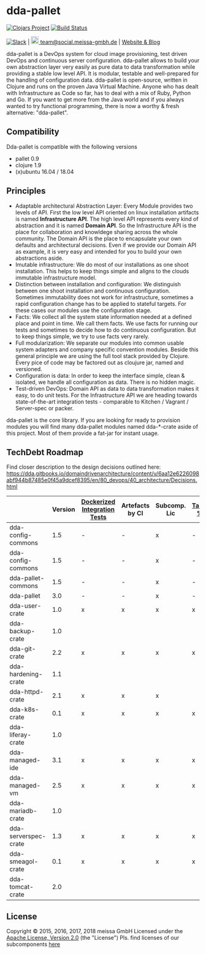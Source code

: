 # dda-pallet
[![Clojars Project](https://img.shields.io/clojars/v/dda/dda-pallet.svg)](https://clojars.org/dda/dda-pallet)
[![Build Status](https://travis-ci.org/DomainDrivenArchitecture/dda-pallet.svg?branch=master)](https://travis-ci.org/DomainDrivenArchitecture/dda-pallet)

[![Slack](https://img.shields.io/badge/chat-clojurians-green.svg?style=flat)](https://clojurians.slack.com/messages/#dda-pallet/) | [<img src="https://meissa-gmbh.de/img/community/Mastodon_Logotype.svg" width=20 alt="team@social.meissa-gmbh.de"> team@social.meissa-gmbh.de](https://social.meissa-gmbh.de/@team) | [Website & Blog](https://domaindrivenarchitecture.org)

dda-pallet is a DevOps system for cloud image provisioning, test driven DevOps and continuous server configuration. dda-pallet allows to build your own abstraction layer very easily as pure data to data transformation while providing a stable low level API. It is modular, testable and well-prepared for the handling of configuration data. dda-pallet is open-source, written in Clojure and runs on the proven Java Virtual Machine. Anyone who has dealt with Infrastructure as Code so far, has to deal with a mix of Ruby, Python and Go. If you want to get more from the Java world and if you always wanted to try functional programming, there is now a worthy & fresh alternative: "dda-pallet".

## Compatibility
Dda-pallet is compatible with the following versions

* pallet 0.9
* clojure 1.9
* (x)ubuntu 16.04 / 18.04

## Principles

* Adaptable architectural Abstraction Layer: Every Module provides two levels of API. First the low level API oriented on linux installation artifacts is named **Infrastructure API**. The  high level API represents every kind of abstraction and it is named **Domain API**. So the Infrastructure API is the place for collaboration and knowldege sharing across the whole community. The Domain API is the place to encapsulate your own defaults and architectural decisions. Even if we provide our Domain API as example, it is very easy and intended for you to build your own abstractions aside.
* Imutable infrastructure: We do most of our installations as one shoot installation. This helps to keep things simple and aligns to the clouds immutable infrastructure model.
* Distinction between installation and configuration: We distinguish between one shoot installation and continuous configuration. Sometimes immutability does not work for infrastructure, sometimes a rapid configuration change has to be applied to stateful targets. For these cases our modules use the configuration stage.
* Facts: We collect all the system state information needed at a defined place and point in time. We call them facts. We use facts for running our tests and sometimes to decide how to do continuous configuration. But to keep things simple, we try to use facts very rarely.
* Full modularization: We separate our modules into common usable system adapters and company specific convention modules. Beside this general principle we are using the full tool stack provided by Clojure. Every pice of code may be factored out as cloujure jar, named and versioned.
* Configuration is data: In order to keep the interface simple, clean & isolated, we handle all configuration as data. There is no hidden magic.
* Test-driven DevOps: Domain API as data to data transformation makes it easy, to do unit tests. For the Infrastructure API we are heading towards state-of-the-art integration tests - comparable to Kitchen / Vagrant / Server-spec or packer.

dda-pallet is the core library. If you are looking for ready to provision modules you will find many dda-pallet modules named dda-\*-crate aside of this project. Most of them provide a fat-jar for instant usage.

## TechDebt Roadmap

Find closer description to the design decisions outlined here: https://dda.gitbooks.io/domaindrivenarchitecture/content/v/6aa12e6226098abf944b87485e0f45a9dcef8395/en/80_devops/40_architecture/Decisions.html

| | Version | [Dockerized Integration Tests](https://github.com/DomainDrivenArchitecture/dda-httpd-crate/commit/116d3f8fabcbe9b15eeee65b8d2ada15fe2143f5) | Artefacts by CI | Subcomp. Lic | [Target %s](https://github.com/DomainDrivenArchitecture/dda-managed-vm/commit/0f25a59a46e372ed6fd4a3d1fbbabd920dd9f01e) | [break on error](https://github.com/DomainDrivenArchitecture/dda-serverspec-crate/commit/980968d1544bf1341888d5a2da00c6247e23e88a) | [modern hashes](https://github.com/DomainDrivenArchitecture/dda-serverspec-crate/commit/f8ab1fd966ed596068f02b762f9620574c783cb6) | [use data-test](https://github.com/DomainDrivenArchitecture/dda-serverspec-crate/commit/43abadbdb96afde6b1dc85834e465ee61eb464d2) | [link mastodon](https://github.com/DomainDrivenArchitecture/data-test/commit/041bf204269033941df14be38f7ed0d9649aa513) |
| --- | --- |  --------------------------- | --------------- | ------------ | ----------- | ----------- | ----------- | ----------- | ----------- |
| dda-config-commons  | 1.5 | - | - | x | - | - | - | - |   |
| dda-config-commons  | 1.5 | - | - | x | - | - | - | - |   |
| dda-pallet-commons  | 1.5 | - | - | x | - | - | - | - |   |
| dda-pallet          | 3.0 | - | - | x | - | x | - |   | x |
| dda-user-crate      | 1.0 | x | x | x | x | x | x |   |   |
| dda-backup-crate    | 1.0 |   |   |   |   |   |   |   |   |
| dda-git-crate       | 2.2 | x | x | x | x |   |   |   |   |
| dda-hardening-crate | 1.1 |   |   |   |   |   |   |   |   |
| dda-httpd-crate     | 2.1 | x | x | x |   |   |   |   |   |
| dda-k8s-crate       | 0.1 | x | x | x | x | x | x | x | x |
| dda-liferay-crate   | 1.0 |   |   |   |   |   |   |   |   |
| dda-managed-ide     | 3.1 | x | x | x | x | x | x |   | x |
| dda-managed-vm      | 2.5 | x | x | x | x | x | x |   |   |
| dda-mariadb-crate   | 1.0 |   |   |   |   |   |   |   |   |
| dda-serverspec-crate| 1.3 | x | x | x | x | x | x | x |   |
| dda-smeagol-crate   | 0.1 | x | x | x | x |   |   |   |   |
| dda-tomcat-crate    | 2.0 |   |   |   |   |   |   |   |   |

## License

Copyright © 2015, 2016, 2017, 2018 meissa GmbH
Licensed under the [Apache License, Version 2.0](LICENSE) (the "License")
Pls. find licenses of our subcomponents [here](doc/SUBCOMPONENT_LICENSE)
